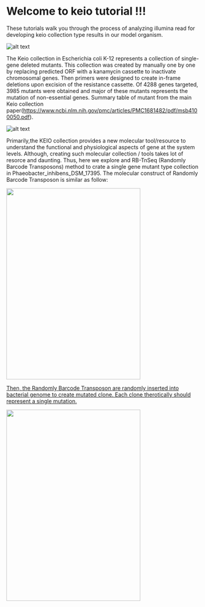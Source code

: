 # Welcome to keio tutorial !!!
These tutorials walk you through the process of analyzing illumina read for developing keio collection type results in our model organism. 

![alt text](https://github.com/ravinpoudel/keio/blob/master/keio.png)


The Keio collection in  Escherichia coli K-12 represents  a collection of single-gene deleted mutants. This collection was created by manually one by one by replacing predicted ORF with a kanamycin cassette to inactivate chromosomal genes. Then primers were designed to create in-frame deletions upon excision of the resistance cassette. Of 4288 genes targeted, 3985 mutants were obtained and major of these mutants represents the mutation of non-essential genes. Summary table of mutant from the main Keio collection paper(https://www.ncbi.nlm.nih.gov/pmc/articles/PMC1681482/pdf/msb4100050.pdf).

![alt text](https://github.com/ravinpoudel/keio/blob/master/KEIO_mutant_summary.png)

Primarily,the KEIO collection provides a new molecular tool/resource to understand the functional and physiological aspects of gene at the system levels. 
Although, creating such molecular collection / tools takes lot of resorce and daunting. Thus, here we explore and RB-TnSeq (Randomly Barcode Transposons) method to crate a single gene mutant type collection in Phaeobacter_inhibens_DSM_17395. The molecular construct of Randomly Barcode Transposon is similar as follow:

<a href="url"><img src="https://github.com/ravinpoudel/keio/blob/master/RbTransposon.png" align="center" height="500" width="350"/>


Then, the Randomly Barcode Transposon are randomly inserted into bacterial genome to create mutated clone. Each clone therotically should represent a single mutation. 
 

<a href="url"><img src="https://github.com/ravinpoudel/keio/blob/master/RB_Clone.png" align="center" height="500" width="350" />


